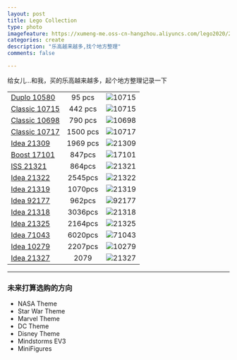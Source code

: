 ```yaml
---
layout: post
title: Lego Collection
type: photo
imagefeature: https://xumeng-me.oss-cn-hangzhou.aliyuncs.com/lego2020/21322_alt2.png
categories: create
description: "乐高越来越多,找个地方整理"
comments: false

---
```




给女儿...和我，买的乐高越来越多，起个地方整理记录一下



|                                                              |          |                                                              |
| :----------------------------------------------------------- | :------: | :----------------------------------------------------------: |
| [Duplo 10580](https://www.lego.com/en-us/product/lego-duplo-deluxe-box-of-fun-10580) |  95 pcs  | ![10715](https://xumeng-me.oss-cn-hangzhou.aliyuncs.com/lego2020/10580_alt1.jpeg) |
| [Classic 10715](https://www.lego.com/en-gb/product/bricks-on-a-roll-10715) | 442 pcs  | ![10715](https://xumeng-me.oss-cn-hangzhou.aliyuncs.com/lego2020/10715_alt1.jpeg) |
| [Classic 10698](https://www.lego.com/en-us/product/lego-large-creative-brick-box-10698) | 790 pcs  | ![10698](https://xumeng-me.oss-cn-hangzhou.aliyuncs.com/lego2020/10698_alt1.jpeg) |
| [Classic 10717](https://www.lego.com/en-us/product/bricks-bricks-bricks-10717) | 1500 pcs | ![10717](https://xumeng-me.oss-cn-hangzhou.aliyuncs.com/lego2020/10717.jpeg) |
| [Idea 21309](https://www.lego.com/en-us/product/lego-nasa-apollo-saturn-v-21309) | 1969 pcs | ![21309](https://xumeng-me.oss-cn-hangzhou.aliyuncs.com/lego2020/21309_alt1.jpeg) |
| [Boost 17101](https://www.lego.com/en-gb/product/boost-creative-toolbox-17101) |  847pcs  | ![17101](https://xumeng-me.oss-cn-hangzhou.aliyuncs.com/lego2020/17101_alt1.jpeg) |
| [ISS 21321](https://www.lego.com/en-us/product/international-space-station-21321) |  864pcs  | ![21321](https://xumeng-me.oss-cn-hangzhou.aliyuncs.com/lego2020/21321_alt1.jpg) |
| [Idea 21322](https://www.lego.com/en-us/product/pirates-of-barracuda-bay-21322) |  2545pcs  | ![21322](https://xumeng-me.oss-cn-hangzhou.aliyuncs.com/lego2020/21322_alt1.jpeg) |
| [Idea 21319](https://www.lego.com/en-us/product/central-perk-21319) |  1070pcs  | ![21319](https://xumeng-me.oss-cn-hangzhou.aliyuncs.com/lego2020/21319_alt1.jpeg) |
| [Idea 92177](https://www.lego.com/en-us/product/ship-in-a-bottle-92177) |  962pcs  | ![92177](https://xumeng-me.oss-cn-hangzhou.aliyuncs.com/lego2020/92177_alt1.jpeg) |
| [Idea 21318](https://www.lego.com/en-us/product/tree-house-21318) |  3036pcs  | ![21318](https://xumeng-me.oss-cn-hangzhou.aliyuncs.com/lego2020/21318_alt1.jpeg?x-oss-process=image/resize,p_80) |
| [Idea 21325](https://www.lego.com/en-us/product/medieval-blacksmith-21325) |  2164pcs  | ![21325](https://xumeng-me.oss-cn-hangzhou.aliyuncs.com/lego2020/21325_alt1.jpeg?x-oss-process=image/resize,p_70) |
| [Idea 71043](https://www.lego.com/en-us/product/hogwarts-castle-71043) |  6020pcs  | ![71043](https://xumeng-me.oss-cn-hangzhou.aliyuncs.com/lego2020/71043_alt1.jpeg?x-oss-process=image/resize,p_90) |
| [Idea 10279](https://www.lego.com/en-us/product/volkswagen-t2-camper-van-10279) |  2207pcs  | ![10279](https://xumeng-me.oss-cn-hangzhou.aliyuncs.com/lego2020/10279_alt1.jpeg?x-oss-process=image/resize,p_70) |
| [Idea 21327](https://www.lego.com/en-us/product/typewriter-21327) |  2079  | ![21327](https://xumeng-me.oss-cn-hangzhou.aliyuncs.com/lego2020/21327_alt1.jpeg?x-oss-process=image/resize,p_70) |


----

### 未来打算选购的方向


- NASA Theme
- Star War Theme
- Marvel Theme
- DC Theme
- Disney Theme
- Mindstorms EV3
- MiniFigures